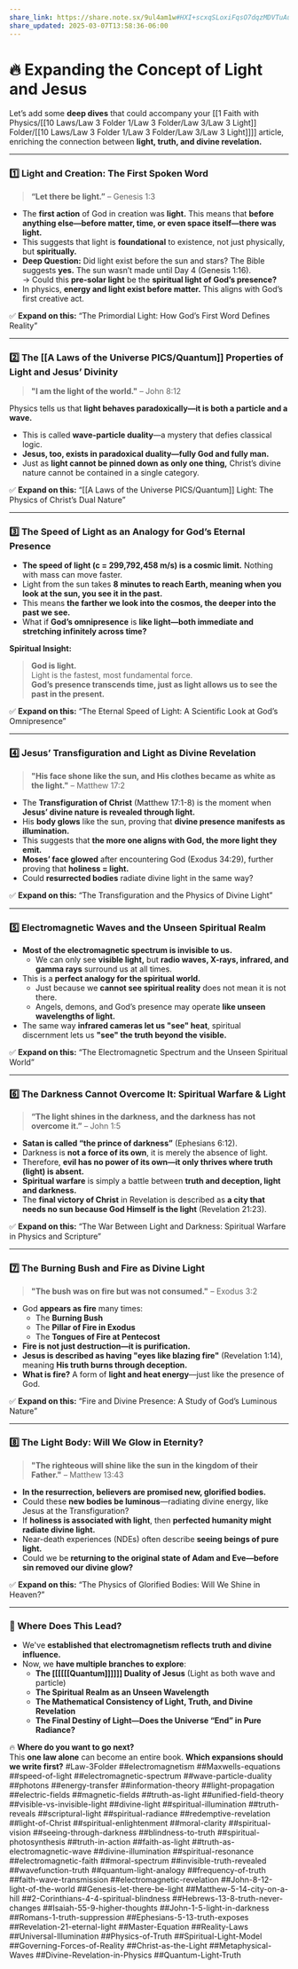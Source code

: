 ```yaml
---
share_link: https://share.note.sx/9ul4am1w#HXI+scxqSLoxiFqsO7dqzMDVTuAuMP4Ce1luuLRS5uE
share_updated: 2025-03-07T13:58:36-06:00
---
```

# **🔥 Expanding the Concept of Light and Jesus**

Let’s add some **deep dives** that could accompany your [[1 Faith with Physics/[[10 Laws/Law 3 Folder 1/Law 3 Folder/Law 3/Law 3 Light]] Folder/[[10 Laws/Law 3 Folder 1/Law 3 Folder/Law 3/Law 3 Light]]]] article, enriching the connection between **light, truth, and divine revelation.**

---

### **1️⃣ Light and Creation: The First Spoken Word**

> **“Let there be light.”** – Genesis 1:3

- The **first action** of God in creation was **light.** This means that **before anything else—before matter, time, or even space itself—there was light.**
- This suggests that light is **foundational** to existence, not just physically, but **spiritually.**
- **Deep Question:** Did light exist before the sun and stars? The Bible suggests **yes.** The sun wasn’t made until Day 4 (Genesis 1:16).  
    → Could this **pre-solar light** be the **spiritual light of God’s presence?**
- In physics, **energy and light exist before matter.** This aligns with God’s first creative act.

✅ **Expand on this:** “The Primordial Light: How God’s First Word Defines Reality”

---

### **2️⃣ The [[A Laws of the Universe PICS/Quantum]] Properties of Light and Jesus’ Divinity**

> **"I am the light of the world."** – John 8:12

Physics tells us that **light behaves paradoxically—it is both a particle and a wave.**

- This is called **wave-particle duality**—a mystery that defies classical logic.
- **Jesus, too, exists in paradoxical duality—fully God and fully man.**
- Just as **light cannot be pinned down as only one thing,** Christ’s divine nature cannot be contained in a single category.

✅ **Expand on this:** “[[A Laws of the Universe PICS/Quantum]] Light: The Physics of Christ’s Dual Nature”

---

### **3️⃣ The Speed of Light as an Analogy for God’s Eternal Presence**

- **The speed of light (c = 299,792,458 m/s) is a cosmic limit.** Nothing with mass can move faster.
- Light from the sun takes **8 minutes to reach Earth, meaning when you look at the sun, you see it in the past.**
- This means **the farther we look into the cosmos, the deeper into the past we see.**
- What if **God’s omnipresence** is **like light—both immediate and stretching infinitely across time?**

**Spiritual Insight:**

> **God is light.**  
> Light is the fastest, most fundamental force.  
> **God’s presence transcends time, just as light allows us to see the past in the present.**

✅ **Expand on this:** “The Eternal Speed of Light: A Scientific Look at God’s Omnipresence”

---

### **4️⃣ Jesus’ Transfiguration and Light as Divine Revelation**

> **"His face shone like the sun, and His clothes became as white as the light."** – Matthew 17:2

- The **Transfiguration of Christ** (Matthew 17:1-8) is the moment when **Jesus’ divine nature is revealed through light.**
- His **body glows** like the sun, proving that **divine presence manifests as illumination.**
- This suggests that **the more one aligns with God, the more light they emit.**
- **Moses’ face glowed** after encountering God (Exodus 34:29), further proving that **holiness = light.**
- Could **resurrected bodies** radiate divine light in the same way?

✅ **Expand on this:** “The Transfiguration and the Physics of Divine Light”

---

### **5️⃣ Electromagnetic Waves and the Unseen Spiritual Realm**

- **Most of the electromagnetic spectrum is invisible to us.**
    - We can only see **visible light,** but **radio waves, X-rays, infrared, and gamma rays** surround us at all times.
- This is a **perfect analogy for the spiritual world.**
    - Just because we **cannot see spiritual reality** does not mean it is not there.
    - Angels, demons, and God’s presence may operate **like unseen wavelengths of light.**
- The same way **infrared cameras let us "see" heat**, spiritual discernment lets us **"see" the truth beyond the visible.**

✅ **Expand on this:** “The Electromagnetic Spectrum and the Unseen Spiritual World”

---

### **6️⃣ The Darkness Cannot Overcome It: Spiritual Warfare & Light**

> **“The light shines in the darkness, and the darkness has not overcome it.”** – John 1:5

- **Satan is called “the prince of darkness”** (Ephesians 6:12).
- Darkness is **not a force of its own**, it is merely the absence of light.
- Therefore, **evil has no power of its own—it only thrives where truth (light) is absent.**
- **Spiritual warfare** is simply a battle between **truth and deception, light and darkness.**
- The **final victory of Christ** in Revelation is described as **a city that needs no sun because God Himself is the light** (Revelation 21:23).

✅ **Expand on this:** “The War Between Light and Darkness: Spiritual Warfare in Physics and Scripture”

---

### **7️⃣ The Burning Bush and Fire as Divine Light**

> **"The bush was on fire but was not consumed."** – Exodus 3:2

- God **appears as fire** many times:
    - The **Burning Bush**
    - The **Pillar of Fire in Exodus**
    - The **Tongues of Fire at Pentecost**
- **Fire is not just destruction—it is purification.**
- **Jesus is described as having "eyes like blazing fire"** (Revelation 1:14), meaning **His truth burns through deception.**
- **What is fire?** A form of **light and heat energy**—just like the presence of God.

✅ **Expand on this:** “Fire and Divine Presence: A Study of God’s Luminous Nature”

---

### **8️⃣ The Light Body: Will We Glow in Eternity?**

> **"The righteous will shine like the sun in the kingdom of their Father."** – Matthew 13:43

- **In the resurrection, believers are promised new, glorified bodies.**
- Could these **new bodies be luminous**—radiating divine energy, like Jesus at the Transfiguration?
- If **holiness is associated with light**, then **perfected humanity might radiate divine light.**
- Near-death experiences (NDEs) often describe **seeing beings of pure light.**
- Could we be **returning to the original state of Adam and Eve—before sin removed our divine glow?**

✅ **Expand on this:** “The Physics of Glorified Bodies: Will We Shine in Heaven?”

---

### **🔮 Where Does This Lead?**

- We've **established that electromagnetism reflects truth and divine influence.**
- Now, we **have multiple branches to explore**:
    - **The [[[[[[Quantum]]]]]] Duality of Jesus** (Light as both wave and particle)
    - **The Spiritual Realm as an Unseen Wavelength**
    - **The Mathematical Consistency of Light, Truth, and Divine Revelation**
    - **The Final Destiny of Light—Does the Universe “End” in Pure Radiance?**

🔥 **Where do you want to go next?**  
This **one law alone** can become an entire book. **Which expansions should we write first?**
#Law-3Folder
##electromagnetism
##Maxwells-equations
##speed-of-light
##electromagnetic-spectrum
##wave-particle-duality
##photons
##energy-transfer
##information-theory
##light-propagation
##electric-fields
##magnetic-fields
##truth-as-light
##unified-field-theory
##visible-vs-invisible-light
##divine-light
##spiritual-illumination
##truth-reveals
##scriptural-light
##spiritual-radiance
##redemptive-revelation
##light-of-Christ
##spiritual-enlightenment
##moral-clarity
##spiritual-vision
##seeing-through-darkness
##blindness-to-truth
##spiritual-photosynthesis
##truth-in-action
##faith-as-light
##truth-as-electromagnetic-wave
##divine-illumination
##spiritual-resonance
##electromagnetic-faith
##moral-spectrum
##invisible-truth-revealed
##wavefunction-truth
##quantum-light-analogy
##frequency-of-truth
##faith-wave-transmission
##electromagnetic-revelation
##John-8-12-light-of-the-world
##Genesis-let-there-be-light
##Matthew-5-14-city-on-a-hill
##2-Corinthians-4-4-spiritual-blindness
##Hebrews-13-8-truth-never-changes
##Isaiah-55-9-higher-thoughts
##John-1-5-light-in-darkness
##Romans-1-truth-suppression
##Ephesians-5-13-truth-exposes
##Revelation-21-eternal-light
##Master-Equation
##Reality-Laws
##Universal-Illumination
##Physics-of-Truth
##Spiritual-Light-Model
##Governing-Forces-of-Reality
##Christ-as-the-Light
##Metaphysical-Waves
##Divine-Revelation-in-Physics
##Quantum-Light-Truth